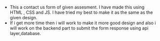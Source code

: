 - This a contact us form of given assesment. I have made this using HTML , CSS and JS. I have tried my best to make it as the same as the given design.
- If i get more time then i will work to make it more good design and also i will work  on the backend part to submit the form response using api layer,database.
